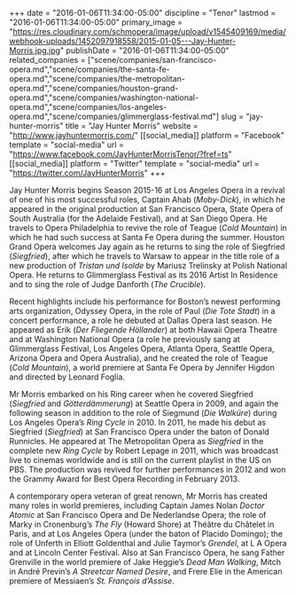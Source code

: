 +++
date = "2016-01-06T11:34:00-05:00"
discipline = "Tenor"
lastmod = "2016-01-06T11:34:00-05:00"
primary_image = "https://res.cloudinary.com/schmopera/image/upload/v1545409169/media/webhook-uploads/1452097918558/2015-01-05---Jay-Hunter-Morris.jpg.jpg"
publishDate = "2016-01-06T11:34:00-05:00"
related_companies = ["scene/companies/san-francisco-opera.md","scene/companies/the-santa-fe-opera.md","scene/companies/the-metropolitan-opera.md","scene/companies/houston-grand-opera.md","scene/companies/washington-national-opera.md","scene/companies/los-angeles-opera.md","scene/companies/glimmerglass-festival.md"]
slug = "jay-hunter-morris"
title = "Jay Hunter Morris"
website = "http://www.jayhuntermorris.com/"
[[social_media]]
platform = "Facebook"
template = "social-media"
url = "https://www.facebook.com/JayHunterMorrisTenor/?fref=ts"
[[social_media]]
platform = "Twitter"
template = "social-media"
url = "https://twitter.com/JayHunterMorris"
+++

Jay Hunter Morris begins Season 2015-16 at Los Angeles Opera in a revival of one of his most successful roles, Captain Ahab (*Moby-Dick*), in which he appeared in the original production at San Francisco Opera, State Opera of South Australia (for the Adelaide Festival), and at San Diego Opera.  He travels to Opera Philadelphia to revive the role of Teague (*Cold Mountain*) in which he had such success at Santa Fe Opera during the summer.  Houston Grand Opera welcomes Jay again as he returns to sing the role of Siegfried (*Siegfried*), after which he travels to Warsaw to appear in the title role of a new production of *Tristan und Isolde* by Mariusz Trelinsky at Polish National Opera.  He returns to Glimmerglass Festival as its 2016 Artist In Residence and to sing the role of Judge Danforth (*The Crucible*).

Recent highlights include his performance for Boston’s newest performing arts organization, Odyssey Opera, in the role of Paul (*Die Tote Stadt*) in a concert performance, a role he debuted at Dallas Opera last season. He appeared as Erik (*Der Fliegende Höllander*) at both Hawaii Opera Theatre and at Washington National Opera (a role he previously sang at Glimmerglass Festival, Los Angeles Opera, Atlanta Opera, Seattle Opera, Arizona Opera and Opera Australia), and he created the role of Teague (*Cold Mountain*), a world premiere at Santa Fe Opera by Jennifer Higdon and directed by Leonard Foglia.

Mr Morris embarked on his Ring career when he covered Siegfried (*Siegfried* and *Götterdämmerung*) at Seattle Opera in 2009, and again the following season in addition to the role of Siegmund (*Die Walküre*) during Los Angeles Opera’s *Ring Cycle* in 2010.  In 2011, he made his debut as Siegfried (*Siegfried*) at San Francisco Opera under the baton of Donald Runnicles. He appeared at The Metropolitan Opera as *Siegfried* in the complete new *Ring Cycle* by Robert Lepage in 2011, which was broadcast live to cinemas worldwide and is still on the current playlist in the US on PBS. The production was revived for further performances in 2012 and won the Grammy Award for Best Opera Recording in February 2013.

A contemporary opera veteran of great renown, Mr Morris has created many roles in world premieres, including Captain James Nolan *Doctor Atomic* at San Francisco Opera and De Nederlandse Opera; the role of Marky in Cronenburg’s *The Fly* (Howard Shore) at Théâtre du Châtelet in Paris, and at Los Angeles Opera (under the baton of Placido Domingo); the role of Unferth in Elliott Goldenthal and Julie Taymor’s *Grendel*, at L A Opera and at Lincoln Center Festival.  Also at San Francisco Opera, he sang Father Grenville in the world premiere of Jake Heggie’s *Dead Man Walking*, Mitch in André Previn’s *A Streetcar Named Desire*, and Frere Elie in the American premiere of Messiaen’s *St. François d’Assise*.
